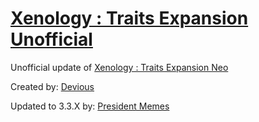 # [Xenology : Traits Expansion Unofficial](https://steamcommunity.com/sharedfiles/filedetails/?id=2774388842)
Unofficial update of [Xenology : Traits Expansion Neo](https://steamcommunity.com/sharedfiles/filedetails/?id=2403756280)

Created by: [Devious](https://steamcommunity.com/profiles/76561198060207474/myworkshopfiles/?appid=281990)

Updated to 3.3.X by: [President Memes](https://steamcommunity.com/id/President_Memes/myworkshopfiles/?appid=281990)
